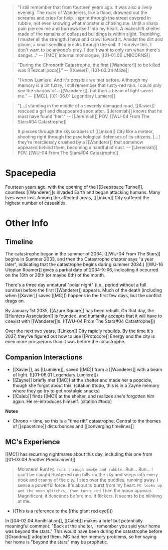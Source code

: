 > "I still remember that from fourteen years ago. It was also a lively evening. The roars of Wanderers, like a flood, drowned out the screams and cries for help. I sprint through the street covered in rubble, not even knowing what monster is chasing me. Until a sharp pain pierces me and burrows itself into my heart.
> A makeshift shelter made of the remains of collapsed buildings is within sight. Trembling, I muster all the strength I have and crawl toward it. Amidst the dirt and gloom, a small seedling breaks through the soil. If I survive this, I don't want to be anyone's prey. I don't want to only run when there's danger..." 
> -- [[MC]] internal monologue, [[01-01.06 UNICORNS]]

> "During the Chronorift Catastrophe, the first [[Wanderer]] to be killed was [[Tezcatlipoca]]." 
> -- [[Xavier]], [[01-03.04 Maze]]

> "I know Lumiere. And it's possible we met before. Although my memory is a bit fuzzy, I still remember that rusty-red rain. I could only see the shadow of a [[Wanderer]], but then a beam of light saved me."
> -- [[MC]], [[01-06.01 Legendary Lumiere]]

> "[...] standing in the middle of a severely damaged road, [[Xavier]] rescued a girl and disappeared soon after. [[Jeremiah]] knows that he must have found 'her'."
> -- [[Jeremiah]] POV, [[WU-04 From The Stars#04 Catastrophe]]

 > It pierces through the skyscrapers of [[Linkon]] City like a meteor, shooting right through the psychological defenses of its citizens. [...] they're mercilessly crushed by a [[Wanderer]] that somehow appeared behind them, becoming a handful of dust.
 > -- [[Jeremiah]] POV, [[WU-04 From The Stars#04 Catastrophe]]

# Spacepedia
Fourteen years ago, with the opening of the [[Deepspace Tunnel]], countless [[Wanderer]]s invaded Earth and began attacking humans. Many lives were lost. Among the affected areas, [[Linkon]] City suffered the highest number of casualties.

# Other Info

## Timeline
The catastrophe began in the summer of 2034. ([[WU-04 From The Stars]] begins in Summer 2033, and then the Catastrophe chapter says "a year later", indicating that the catastrophe begins during summer 2034.) [[WU-16 Utopian Roamer]] gives a partial date of 2034-X-X6, indicating it occurred on the 16th or 26th (or maybe 6th) of the month.
 
There's a three day unnatural "polar night" (i.e., period without a full sunrise) before the first [[Wanderer]] appears. Much of the death (including when [[Xavier]] saves [[MC]]) happens in the first few days, but the conflict drags on.

By January 1st 2035, [[Azure Square]] has been rebuilt. On that day, the [[Hunters Association]] is founded, and humanity accepts that it will have to coexist with [[Wanderer]]s. ([[WU-04 From The Stars#04 Catastrophe]])

Over the next two years, [[Linkon]] City rapidly rebuilds. By the time it's 2037, they've figured out how to use [[Protocore]] Energy and the city is even more prosperous than it was before the catastrophe.

## Companion Interactions
* [[Xavier]], as [[Lumiere]], saved [[MC]] from a [[Wanderer]] with a beam of light. ([[01-06.01 Legendary Lumiere]])
* [[Zayne]] briefly met [[MC]] at the shelter and made her a popcicle, though she forgot about this. (citation #todo, this is in a Zayne memory where they go try to get nostalgic snacks)
* [[Caleb]] finds [[MC]] at the shelter, and realizes she's forgotten him again. He re-introduces himself. (citation #todo)

**Notes**
* Chrono = time, so this is a "time rift" catastrophe. Central to the themes of [[spacetime]] disturbances and [[converging timelines]]

## MC's Experience
[[MC]] has recurring nightmares about this day, including this one from [[01-03.09 Another Predicament]]:
> Monsters! Run!
> `MC runs through smoke and rubble.`
> Run... Run... I can't be caught
> Rusty-red rain falls rm the sky and seeps into every nook and cranny of the city. I step over the puddles, running away.
> I sense a powerful force. It's about to burst from my heart.
> `MC looks up and the moon glitches, then turns red`
> Then the moon appears. Magnificent, it descends before me. It flickers.
> It seems to be blinking at me.
* ((This is a reference to the [[the giant red eye]]))

In [[04-02.04 Annihilation]], [[Caleb]] makes a brief but potentially meaningful comment: "Back at the shelter, I remember you said your home was beyond the stars." This would have been during the catastrophe before [[Grandma]] adopted them. MC had her memory problems, so her saying her home is "beyond the stars" may be prophetic.